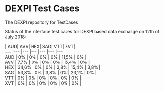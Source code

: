 # DEXPI Test Cases

The DEXPI repository for TestCases


Status of the interface test cases for DEXPI based data exchange on 12th of July 2018:

 |        AUD|      AVV|      HEX|      SAG|      VTT|      XVT|      
---       |---      |---      |---      |---      |---      |---      
AUD |     0% |      0% |      0% |      0% |      11,5% |   0% |      
AVV |     7,7% |    0% |      0% |      0% |      15,4% |   0% |      
HEX |     34,6% |   0% |      0% |      3,8% |    15,4% |   3,8% |    
SAG |     53,8% |   0% |      3,8% |    0% |      23,1% |   0% |      
VTT |     0% |      0% |      0% |      0% |      0% |      0% |      
XVT |     0% |      0% |      0% |      0% |      0% |      0% |      
